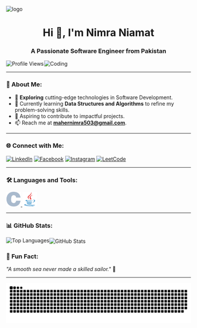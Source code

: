![logo](https://github.com/Nimra-Niamat/Nimra-Niamat/blob/main/%20banner.png)
<h1 align="center">Hi 👋, I'm Nimra Niamat</h1>
<h3 align="center">A Passionate Software Engineer from Pakistan</h3>
<img align="right" alt="Coding" width="400" src="https://media.giphy.com/media/YnS7j9pwnECXLMrI4t/giphy.gif">

<p align="left"> <img src="https://komarev.com/ghpvc/?username=nimra-niamat&label=Profile%20views&color=0e75b6&style=flat" alt="Profile Views" /> </p>

---

### 🌟 About Me:
- 🔭 **Exploring** cutting-edge technologies in Software Development.  
- 🌱 Currently learning **Data Structures and Algorithms** to refine my problem-solving skills.  
- 💼 Aspiring to contribute to impactful projects.  
- 📫 Reach me at **mahernimra503@gmail.com**.

---

### 🌐 Connect with Me:
<p align="left">
<a href="https://linkedin.com/in/nimra-niamat" target="blank"><img align="center" src="https://raw.githubusercontent.com/rahuldkjain/github-profile-readme-generator/master/src/images/icons/Social/linked-in-alt.svg" alt="LinkedIn" height="30" width="40" /></a>
<a href="https://fb.com/maher-nimra" target="blank"><img align="center" src="https://raw.githubusercontent.com/rahuldkjain/github-profile-readme-generator/master/src/images/icons/Social/facebook.svg" alt="Facebook" height="30" width="40" /></a>
<a href="https://instagram.com/maher-nimra" target="blank"><img align="center" src="https://raw.githubusercontent.com/rahuldkjain/github-profile-readme-generator/master/src/images/icons/Social/instagram.svg" alt="Instagram" height="30" width="40" /></a>
<a href="https://www.leetcode.com/nimra-niamat" target="blank"><img align="center" src="https://raw.githubusercontent.com/rahuldkjain/github-profile-readme-generator/master/src/images/icons/Social/leet-code.svg" alt="LeetCode" height="30" width="40" /></a>
</p>

---

### 🛠️ Languages and Tools:
<p align="left">
  <a href="https://www.cprogramming.com/" target="_blank" rel="noreferrer"> 
    <img src="https://raw.githubusercontent.com/devicons/devicon/master/icons/c/c-original.svg" alt="C Language" width="40" height="40"/> 
  </a> 
  <a href="https://www.java.com" target="_blank" rel="noreferrer"> 
    <img src="https://raw.githubusercontent.com/devicons/devicon/master/icons/java/java-original.svg" alt="Java" width="40" height="40"/> 
  </a>
</p>

---

### 📊 GitHub Stats:
<p>
  <img align="left" src="https://github-readme-stats.vercel.app/api/top-langs?username=nimra-niamat&show_icons=true&locale=en&layout=compact" alt="Top Languages" />
  <img align="center" src="https://github-readme-stats.vercel.app/api?username=nimra-niamat&show_icons=true&locale=en" alt="GitHub Stats" />
</p>

### 🚀 Fun Fact:
_"A smooth sea never made a skilled sailor."_ 🌊

---
<picture>
  <source 
    media="(prefers-color-scheme: dark)" 
    srcset="https://raw.githubusercontent.com/Nimra-Niamat/Nimra-Niamat/output/github-snake-dark.svg" 
  />
  <source 
    media="(prefers-color-scheme: light)" 
    srcset="https://raw.githubusercontent.com/Nimra-Niamat/Nimra-Niamat/output/github-snake.svg" 
  />
  <img 
    alt="github-snake" 
    src="https://raw.githubusercontent.com/Nimra-Niamat/Nimra-Niamat/output/github-snake.svg" 
  />
</picture>


